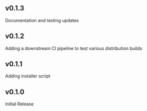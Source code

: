 ## v0.1.3

Documentation and testing updates

## v0.1.2

Adding a downstream CI pipeline to test various distribution builds

## v0.1.1

Adding installer script

## v0.1.0

Initial Release
